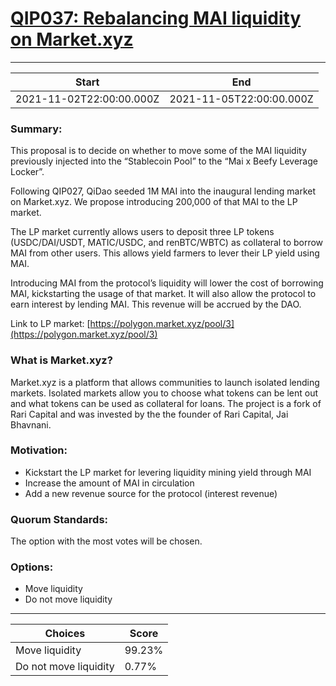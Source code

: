 
# [QIP037: Rebalancing MAI liquidity on Market.xyz](https://snapshot.org/#/qidao.eth/proposal/0x08d9b5f409be5cbc614bdb3a28dcd7584829f57e1e641103f80bf9d05f5387a3)

---
| Start | End |
| --- | --- |
| 2021-11-02T22:00:00.000Z | 2021-11-05T22:00:00.000Z |


### Summary:

This proposal is to decide on whether to move some of the MAI liquidity previously injected into the “Stablecoin Pool” to the “Mai x Beefy Leverage Locker”.

Following QIP027, QiDao seeded 1M MAI into the inaugural lending market on Market.xyz. We propose introducing 200,000 of that MAI to the LP market.

The LP market currently allows users to deposit three LP tokens (USDC/DAI/USDT, MATIC/USDC, and renBTC/WBTC) as collateral to borrow MAI from other users. This allows yield farmers to lever their LP yield using MAI. 

Introducing MAI from the protocol’s liquidity will lower the cost of borrowing MAI, kickstarting the usage of that market. It will also allow the protocol to earn interest by lending MAI. This revenue will be accrued by the DAO.

Link to LP market: [https://polygon.market.xyz/pool/3](https://polygon.market.xyz/pool/3)

### What is Market.xyz?

Market.xyz is a platform that allows communities to launch isolated lending markets. Isolated markets allow you to choose what tokens can be lent out and what tokens can be used as collateral for loans. The project is a fork of Rari Capital and was invested by the the founder of Rari Capital, Jai Bhavnani.

### Motivation:

* Kickstart the LP market for levering liquidity mining yield through MAI
* Increase the amount of MAI in circulation
* Add a new revenue source for the protocol (interest revenue)

### Quorum Standards:

The option with the most votes will be chosen.

### Options:

* Move liquidity
* Do not move liquidity

---
| Choices | Score |
| --- | --- |
| Move liquidity | 99.23% |
| Do not move liquidity | 0.77% |

